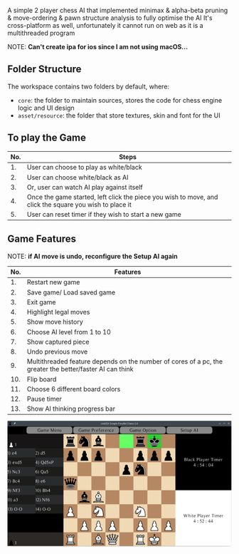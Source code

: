 A simple 2 player chess AI that implemented minimax & alpha-beta pruning & move-ordering & pawn structure analysis to fully optimise the AI
It's cross-platform as well, unfortunately it cannot run on web as it is a multithreaded program

NOTE: **Can't create ipa for ios since I am not using macOS...**

## Folder Structure

The workspace contains two folders by default, where:

- `core`: the folder to maintain sources, stores the code for chess engine logic and UI design
- `asset/resource`: the folder that store textures, skin and font for the UI

## To play the Game

No. | Steps
--- | ----
1.| User can choose to play as white/black
2.| User can choose white/black as AI
3.| Or, user can watch AI play against itself
4.| Once the game started, left click the piece you wish to move, and click the square you wish to place it
5.| User can reset timer if they wish to start a new game

## Game Features

NOTE: **if AI move is undo, reconfigure the Setup AI again**

No. | Features
--- | ----
1.| Restart new game
2.| Save game/ Load saved game
3.| Exit game
4.| Highlight legal moves
5.| Show move history
6.| Choose AI level from 1 to 10
7.| Show captured piece
8.| Undo previous move
9.| Multithreaded feature depends on the number of cores of a pc, the greater the better/faster AI can think
10.| Flip board
11.| Choose 6 different board colors
12.| Pause timer
13.| Show AI thinking progress bar

![Chess sample](chess.png)